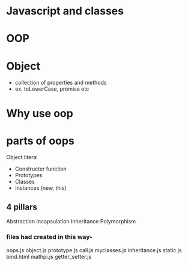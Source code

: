 # Javascript and classes

# OOP

# Object
- collection of properties and methods
- ex. toLowerCase, promise etc

# Why use oop

# parts of oops
Object literal

- Constructer function
- Prototypes
- Classes
- Instances (new, this)


## 4 pillars
Abstraction
Incapsulation 
Inheritance
Polymorphism


### files had created in this way-
oops.js
object.js
prototype.js
call.js
myclasses.js
inheritance.js
static.js
bind.html
mathpi.js
getter_setter.js



